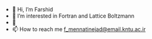 - 👋 Hi, I’m Farshid
- 👀 I’m interested in Fortran and Lattice Boltzmann
- 🌱 
- 📫 How to reach me f_mennatinejad@email.kntu.ac.ir

<!---
FarshidMn1995/FarshidMn1995 is a ✨ special ✨ repository because its `README.md` (this file) appears on your GitHub profile.
You can click the Preview link to take a look at your changes.
--->
